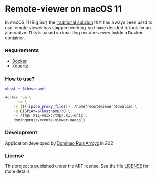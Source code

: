 # Remote-viewer on macOS 11
In macOS 11 (Big Sur) the [traditional solution](https://www.spice-space.org/osx-client.html) that has always been used to use remote-viewer has stopped working, so I have decided to look for an alternative. This is based on installing remote-viewer inside a Docker container.

### Requirements
- [Docker](https://docs.docker.com/docker-for-mac/install/)
- [Xquartz](https://www.xquartz.org/)

### How to use?
```bash
xhost + $(hostname)
```
```bash
docker run \
    --rm \
    -v ((((spice_proxy_file)))):/home/remoteviewer/download \
    -e DISPLAY=$(hostname):0 \
    -v /tmp/.X11-unix:/tmp/.X11-unix \
    domingoruiz/remote-viewer-macos11
```
### Development
Application developed by [Domingo Ruiz Arroyo](https://doming.es/) in 2021

### License
This project is published under the MIT license. See the file [LICENSE](../master/LICENSE) for more details.

